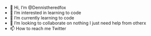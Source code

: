 - 👋 Hi, I’m @Dennistheredfox
- 👀 I’m interested in learning to code
- 🌱 I’m currently learning to code
- 💞️ I’m looking to collaborate on nothing I just need help from otherx
- 📫 How to reach me Twitter 

<!---
Dennistheredfox/Dennistheredfox is a ✨ special ✨ repository because its `README.md` (this file) appears on your GitHub profile.
You can click the Preview link to take a look at your changes.
--->
